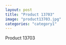 ```yaml
---
layout: post
title: "Product 13703"
image: "product13703.jpg"
categories: "category1"
---
```

Product 13703

